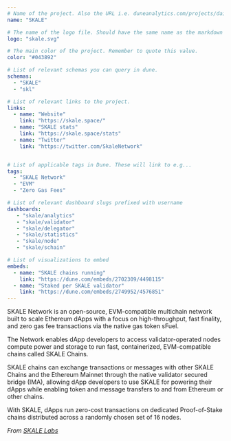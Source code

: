```yaml
---
# Name of the project. Also the URL i.e. duneanalytics.com/projects/dai.
name: "SKALE" 

# The name of the logo file. Should have the same name as the markdown file.
logo: "skale.svg"

# The main color of the project. Remember to quote this value.
color: "#043892"

# List of relevant schemas you can query in dune.
schemas: 
  - "SKALE"
  - "skl"

# List of relevant links to the project.
links:
  - name: "Website"
    link: "https://skale.space/"
  - name: "SKALE stats"
    link: "https://skale.space/stats"
  - name: "Twitter"
    link: "https://twitter.com/SkaleNetwork"


# List of applicable tags in Dune. These will link to e.g...
tags:
  - "SKALE Network" 
  - "EVM"
  - "Zero Gas Fees"

# List of relevant dashboard slugs prefixed with username
dashboards:
   - "skale/analytics"
   - "skale/validator"
   - "skale/delegator"
   - "skale/statistics"
   - "skale/node"
   - "skale/schain"

# List of visualizations to embed
embeds:
  - name: "SKALE chains running"
    link: "https://dune.com/embeds/2702309/4498115"     
  - name: "Staked per SKALE validator"
    link: "https://dune.com/embeds/2749952/4576851"
---
```


SKALE Network is an open-source, EVM-compatible multichain network built to scale Ethereum dApps with a focus on high-throughput, fast finality, and zero gas fee transactions via the native gas token sFuel.

The Network enables dApp developers to access validator-operated nodes compute power and storage to run fast, containerized, EVM-compatible chains called SKALE Chains.

SKALE chains can exchange transactions or messages with other SKALE Chains and the Ethereum Mainnet through the native validator secured bridge (IMA), allowing dApp developers to use SKALE for powering their dApps while enabling token and message transfers to and from Ethereum or other chains.

With SKALE, dApps run zero-cost transactions on dedicated Proof-of-Stake chains distributed across a randomly chosen set of 16 nodes.

*From [SKALE Labs](https://skale.space/)*
